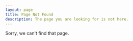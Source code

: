 ```yaml
---
layout: page
title: Page Not Found
description: The page you are looking for is not here.
---
```


Sorry, we can't find that page. 
